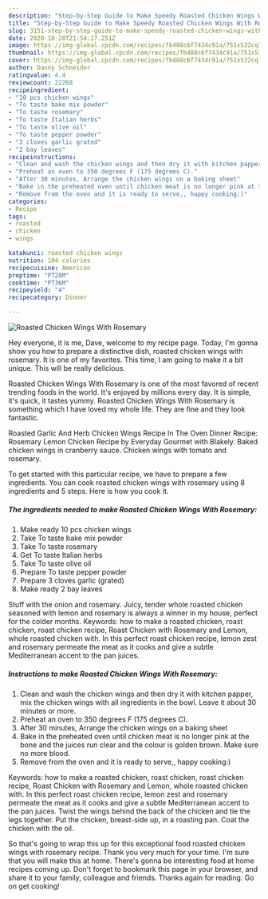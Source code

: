 ```yaml
---
description: "Step-by-Step Guide to Make Speedy Roasted Chicken Wings With Rosemary"
title: "Step-by-Step Guide to Make Speedy Roasted Chicken Wings With Rosemary"
slug: 3151-step-by-step-guide-to-make-speedy-roasted-chicken-wings-with-rosemary
date: 2020-10-28T21:54:17.251Z
image: https://img-global.cpcdn.com/recipes/fb488c6f7434c91a/751x532cq70/roasted-chicken-wings-with-rosemary-recipe-main-photo.jpg
thumbnail: https://img-global.cpcdn.com/recipes/fb488c6f7434c91a/751x532cq70/roasted-chicken-wings-with-rosemary-recipe-main-photo.jpg
cover: https://img-global.cpcdn.com/recipes/fb488c6f7434c91a/751x532cq70/roasted-chicken-wings-with-rosemary-recipe-main-photo.jpg
author: Danny Schneider
ratingvalue: 4.4
reviewcount: 22268
recipeingredient:
- "10 pcs chicken wings"
- "To taste bake mix powder"
- "To taste rosemary"
- "To taste Italian herbs"
- "To taste olive oil"
- "To taste pepper powder"
- "3 cloves garlic grated"
- "2 bay leaves"
recipeinstructions:
- "Clean and wash the chicken wings and then dry it with kitchen papper, mix the chicken wings with all ingredients in the bowl. Leave it about 30 minutes or more."
- "Preheat an oven to 350 degrees F (175 degrees C)."
- "After 30 minutes, Arrange the chicken wings on a baking sheet"
- "Bake in the preheated oven until chicken meat is no longer pink at the bone and the juices run clear and the colour is golden brown. Make sure no more blood."
- "Remove from the oven and it is ready to serve,, happy cooking:)"
categories:
- Recipe
tags:
- roasted
- chicken
- wings

katakunci: roasted chicken wings 
nutrition: 104 calories
recipecuisine: American
preptime: "PT28M"
cooktime: "PT36M"
recipeyield: "4"
recipecategory: Dinner

---
```



![Roasted Chicken Wings With Rosemary](https://img-global.cpcdn.com/recipes/fb488c6f7434c91a/751x532cq70/roasted-chicken-wings-with-rosemary-recipe-main-photo.jpg)

Hey everyone, it is me, Dave, welcome to my recipe page. Today, I'm gonna show you how to prepare a distinctive dish, roasted chicken wings with rosemary. It is one of my favorites. This time, I am going to make it a bit unique. This will be really delicious.

Roasted Chicken Wings With Rosemary is one of the most favored of recent trending foods in the world. It's enjoyed by millions every day. It is simple, it's quick, it tastes yummy. Roasted Chicken Wings With Rosemary is something which I have loved my whole life. They are fine and they look fantastic.

Roasted Garlic And Herb Chicken Wings Recipe In The Oven Dinner Recipe: Rosemary Lemon Chicken Recipe by Everyday Gourmet with Blakely. Baked chicken wings in cranberry sauce. Chicken wings with tomato and rosemary.


To get started with this particular recipe, we have to prepare a few ingredients. You can cook roasted chicken wings with rosemary using 8 ingredients and 5 steps. Here is how you cook it.

<!--inarticleads1-->

##### The ingredients needed to make Roasted Chicken Wings With Rosemary:

1. Make ready 10 pcs chicken wings
1. Take To taste bake mix powder
1. Take To taste rosemary
1. Get To taste Italian herbs
1. Take To taste olive oil
1. Prepare To taste pepper powder
1. Prepare 3 cloves garlic (grated)
1. Make ready 2 bay leaves


Stuff with the onion and rosemary. Juicy, tender whole roasted chicken seasoned with lemon and rosemary is always a winner in my house, perfect for the colder months. Keywords: how to make a roasted chicken, roast chicken, roast chicken recipe, Roast Chicken with Rosemary and Lemon, whole roasted chicken with. In this perfect roast chicken recipe, lemon zest and rosemary permeate the meat as it cooks and give a subtle Mediterranean accent to the pan juices. 

<!--inarticleads2-->

##### Instructions to make Roasted Chicken Wings With Rosemary:

1. Clean and wash the chicken wings and then dry it with kitchen papper, mix the chicken wings with all ingredients in the bowl. Leave it about 30 minutes or more.
1. Preheat an oven to 350 degrees F (175 degrees C).
1. After 30 minutes, Arrange the chicken wings on a baking sheet
1. Bake in the preheated oven until chicken meat is no longer pink at the bone and the juices run clear and the colour is golden brown. Make sure no more blood.
1. Remove from the oven and it is ready to serve,, happy cooking:)


Keywords: how to make a roasted chicken, roast chicken, roast chicken recipe, Roast Chicken with Rosemary and Lemon, whole roasted chicken with. In this perfect roast chicken recipe, lemon zest and rosemary permeate the meat as it cooks and give a subtle Mediterranean accent to the pan juices. Twist the wings behind the back of the chicken and tie the legs together. Put the chicken, breast-side up, in a roasting pan. Coat the chicken with the oil. 

So that's going to wrap this up for this exceptional food roasted chicken wings with rosemary recipe. Thank you very much for your time. I'm sure that you will make this at home. There's gonna be interesting food at home recipes coming up. Don't forget to bookmark this page in your browser, and share it to your family, colleague and friends. Thanks again for reading. Go on get cooking!
